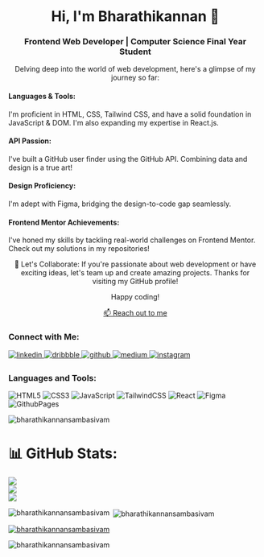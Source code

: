 <h1 align="center">Hi, I'm Bharathikannan 👋</h1>
<h3 align="center">Frontend Web Developer | Computer Science Final Year Student</h3>


<p align="center">Delving deep into the world of web development, here's a glimpse of my journey so far:</p>

<h4>Languages & Tools:</h4>
<p>I'm proficient in HTML, CSS, Tailwind CSS, and have a solid foundation in JavaScript & DOM. I'm also expanding my expertise in React.js.</p>

<h4>API Passion:</h4>
<p>I've built a GitHub user finder using the GitHub API. Combining data and design is a true art!</p>

<h4>Design Proficiency:</h4>
<p>I'm adept with Figma, bridging the design-to-code gap seamlessly.</p>

<h4>Frontend Mentor Achievements:</h4>
<p>I've honed my skills by tackling real-world challenges on Frontend Mentor. Check out my solutions in my repositories!</p>

<p align="center">🚀 Let's Collaborate: If you're passionate about web development or have exciting ideas, let's team up and create amazing projects. Thanks for visiting my GitHub profile!</p>

<p align="center">Happy coding!</p>

<p align="center"><a href="mailto:bharathikannansambasivam@gmail.com">📫 Reach out to me</a></p>

<h3 align="left">Connect with Me:</h3>
<p align="left">

<a href="https://linkedin.com/in/https://linkedin.com/in/bharathikannansambasivam" target="_blank">
<img src=https://img.shields.io/badge/linkedin-%231E77B5.svg?&style=for-the-badge&logo=linkedin&logoColor=white alt=linkedin style="margin-bottom: 5px;" />
</a>
<a href="https://dribbble.com/https://dribbble.com/bk_bharathikannan" target="_blank">
<img src=https://img.shields.io/badge/dribbble-%23E45285.svg?&style=for-the-badge&logo=dribbble&logoColor=white alt=dribbble style="margin-bottom: 5px;" />
</a>
<a href="https://github.com/https://github.com/bharathikannansambasivam" target="_blank">
<img src=https://img.shields.io/badge/github-%2324292e.svg?&style=for-the-badge&logo=github&logoColor=white alt=github style="margin-bottom: 5px;" />
</a>
<a href="https://medium.com/https://medium.com/@bk_bharathikannan" target="_blank">
<img src=https://img.shields.io/badge/medium-%23292929.svg?&style=for-the-badge&logo=medium&logoColor=white alt=medium style="margin-bottom: 5px;" />
</a>
<a href="https://instagram.com/https://instagram.com/bk_bharathikannan" target="_blank">
<img src=https://img.shields.io/badge/instagram-%23000000.svg?&style=for-the-badge&logo=instagram&logoColor=white alt=instagram style="margin-bottom: 5px;" />
</a>  


<h3 align="left">Languages and Tools:</h3>

![HTML5](https://img.shields.io/badge/html5-%23E34F26.svg?style=for-the-badge&logo=html5&logoColor=white)
![CSS3](https://img.shields.io/badge/css3-%231572B6.svg?style=for-the-badge&logo=css3&logoColor=white)
![JavaScript](https://img.shields.io/badge/javascript-%23323330.svg?style=for-the-badge&logo=javascript&logoColor=%23F7DF1E) ![TailwindCSS](https://img.shields.io/badge/tailwindcss-%2338B2AC.svg?style=for-the-badge&logo=tailwind-css&logoColor=white) ![React](https://img.shields.io/badge/react-%2320232a.svg?style=for-the-badge&logo=react&logoColor=%2361DAFB)
 ![Figma](https://img.shields.io/badge/figma-%23F24E1E.svg?style=for-the-badge&logo=figma&logoColor=white) ![GithubPages](https://img.shields.io/badge/github%20pages-121013?style=for-the-badge&logo=github&logoColor=white) 

<p align="left" > <img src="https://komarev.com/ghpvc/?username=bharathikannansambasivam&label=Profile%20views&color=0e75b6&style=flat" alt="bharathikannansambasivam" /> </p>

# 📊 GitHub Stats:
![](https://github-readme-stats.vercel.app/api?username=bharathikannansambasivam&theme=dark&hide_border=false&include_all_commits=false&count_private=false)<br/>
![](https://github-readme-streak-stats.herokuapp.com/?user=bharathikannansambasivam&theme=dark&hide_border=false)<br/>
![](https://github-readme-stats.vercel.app/api/top-langs/?username=bharathikannansambasivam&theme=dark&hide_border=false&include_all_commits=false&count_private=false&layout=compact)

<p><img align="left" src="https://github-readme-stats.vercel.app/api/top-langs?username=bharathikannansambasivam&show_icons=true&locale=en&layout=compact" alt="bharathikannansambasivam"  /></p>
<p>&nbsp;<img align="center" src="https://github-readme-stats.vercel.app/api?username=bharathikannansambasivam&show_icons=true&locale=en" alt="bharathikannansambasivam" /></p>


<p align="left"> <a href="https://github.com/ryo-ma/github-profile-trophy"><img src="https://github-profile-trophy.vercel.app/?username=bharathikannansambasivam" alt="bharathikannansambasivam" /></a> </p>

<p><img align="center" src="https://github-readme-streak-stats.herokuapp.com/?user=bharathikannansambasivam&" alt="bharathikannansambasivam" /></p>
